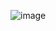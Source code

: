 ![image](https://github.com/SaadEssalami/K-mean_PCA/assets/104266249/dfcb6b06-461a-45a2-9aa3-dadc21901d5e)
